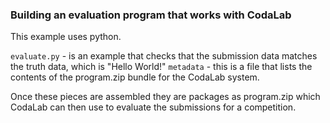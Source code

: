 ### Building an evaluation program that works with CodaLab

This example uses python.

`evaluate.py` - is an example that checks that the submission data matches the truth data, which is "Hello World!"
`metadata` - this is a file that lists the contents of the program.zip bundle for the CodaLab system.

Once these pieces are assembled they are packages as program.zip which CodaLab can then use to evaluate the submissions
for a competition.
